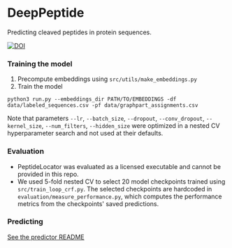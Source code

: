 # DeepPeptide
Predicting cleaved peptides in protein sequences.

[![DOI](https://zenodo.org/badge/593202385.svg)](https://zenodo.org/badge/latestdoi/593202385)


### Training the model
1. Precompute embeddings using `src/utils/make_embeddings.py`  
2. Train the model  
```
python3 run.py --embeddings_dir PATH/TO/EMBEDDINGS -df data/labeled_sequences.csv -pf data/graphpart_assignments.csv
```
Note that parameters `--lr`, `--batch_size`, `--dropout`, `--conv_dropout`, `--kernel_size`, `--num_filters`, `--hidden_size` were optimized in a nested CV hyperparameter search and not used at their defaults.

### Evaluation
- PeptideLocator was evaluated as a licensed executable and cannot be provided in this repo.
- We used 5-fold nested CV to select 20 model checkpoints trained using `src/train_loop_crf.py`. The selected checkpoints are hardcoded in `evaluation/measure_performance.py`, which computes the performance metrics from the checkpoints' saved predictions.

### Predicting

[See the predictor README](predictor/README.md)